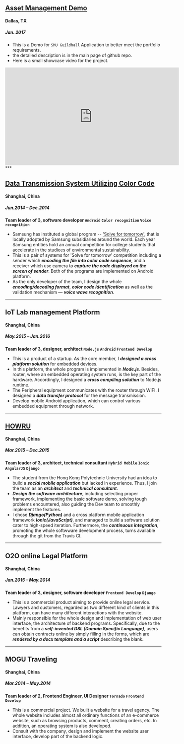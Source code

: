 ## **[Asset Management Demo](https://github.com/tankiJong/asset-managment)**
#### Dallas, TX
##### Jan. 2017
* This is a Demo for `SMU Guildhall` Application to better meet the portfolio requirements.
* the detailed description is in the main page of github repo.
* Here is a small showcase video for the project.

<iframe width="560" height="315" src="https://www.youtube.com/embed/9KVF6HpxTrU" frameborder="0" allowfullscreen></iframe>
***

## **[Data Transmission System Utilizing Color Code](http://yuntv.letv.com/bcloud.html?uu=6a15a020df&vu=04e171aa6c&width=640&pu=ffffffffff&height=480)**
#### Shanghai, China
##### Jun.2014 – Dec.2014
**Team leader of 3, software developer `Android` `Color recognition` `Voice recognition`**
* Samsung has instituted a global program -- ['Solve for tomorrow'](https://news.samsung.com/global/solve-for-a-better-tomorrow), that is locally adopted by Samsung subsidiaries around the world. Each year Samsung entities hold an annual competition for college students that accelerate in the studiees of environmental sustainability.
* This is a pair of systems for 'Solve for tomorrow' competition including a sender which ***encoding the file into color code sequence***, and a receiver which use camera to ***capture the code displayed on the screen of sender***. Both of the programs are implemented on Android platform.
* As the only developer of the team, I design the whole ***encoding/decoding format***, ***color code identification*** as well as the validation mechanism — ***voice wave recognition***.

***

## **IoT Lab management Platform**
#### Shanghai, China
##### May.2015 – Jan.2016
**Team leader of 3, designer, architect  `Node.js` `Android` `Frontend Develop`**
* This is a product of a startup. As the core member, I ***designed a cross platform solution*** for embedded devices. 
* In this platform, the whole program is implemented in ***Node.js***. Besides, router, where an embedded operating system runs, is the key part of the hardware. Accordingly, I designed a ***cross compiling solution*** to Node.js runtime.
* The Peripheral equipment communicates with the router through WIFI. I designed a ***data transfer protocol*** for the message transmission.
* Develop mobile Android application, which can control various embedded equipment through network.

***

## **[HOWRU](http://howru.hk)**
#### Shanghai, China
##### Mar.2015 – Dec.2015
**Team leader of 3, architect, technical consultant `Hybrid Mobile` `Ionic` `AngularJS` `Django`**
* The student from the Hong Kong Polytechnic University had an idea to build a ***social mobile application*** but lacked in experience. Thus, I join the team as an ***architect*** and ***technical consultant***.
* ***Design the software architecture***, including selecting proper framework, implementing the basic software demo, solving tough problems encountered, also guiding the Dev team to smoothly implement the features.
* I chose ***Django(Python)*** and a cross platform mobile application framework ***Ionic(JavaScript)***, and managed to build a software solution cater to high-speed iteration. Furthermore, the ***continuous integration***, promoting the whole softwware development process, turns available through the git from the Travis CI.

***

## **O2O online Legal Platform**
#### Shanghai, China
##### Jan.2015 – May.2014
**Team leader of 3, designer, software developer `Frontend Develop` `Django`**
* This is a commercial product aiming to provide online legal service. Lawyers and customers, regarded as two different kind of clients in this platform, can have many different interactions with the website.
* Mainly responsible for the whole design and implementation of web user interface, the architecture of backend programs. Specifically, due to the benefits from a ***self-invented DSL (Domain Specific Language)***, users can obtain contracts online by simply filling in the forms, which are ***rendered by a docx template and a script*** describing the blank.

***

## **MOGU Traveling**
#### Shanghai, China
##### Mar.2014 – May.2014
**Team leader of 2, Frontend Engineer, UI Designer `Tornado` `Frontend Develop`**
* This is a commercial project. We built a website for a travel agency. The whole website includes almost all ordinary functions of an e-commerce website, such as browsing products, comment, creating orders, etc. In addition, an operating system is also developed.
* Consult with the company, design and implement the website user interface, develop part of the backend logic.

